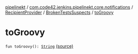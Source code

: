[pipelinekt](../../../index.md) / [com.code42.jenkins.pipelinekt.core.notifications](../../index.md) / [RecipientProvider](../index.md) / [BrokenTestsSuspects](index.md) / [toGroovy](./to-groovy.md)

# toGroovy

`fun toGroovy(): `[`String`](https://kotlinlang.org/api/latest/jvm/stdlib/kotlin/-string/index.html) [(source)](https://github.com/code42/pipelinekt/tree/master/core/src/main/kotlin/com/code42/jenkins/pipelinekt/core/notifications/RecipientProvider.kt#L12)